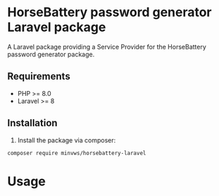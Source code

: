 # HorseBattery password generator Laravel package

A Laravel package providing a Service Provider for the HorseBattery 
password generator package.

## Requirements
- PHP >= 8.0
- Laravel >= 8

## Installation
1. Install the package via composer:
  ```sh
  composer require minvws/horsebattery-laravel
  ```

# Usage

